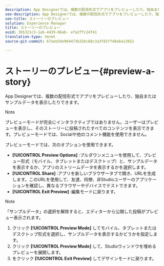 ```yaml
---
description: App Designerでは、複数の配信形式でアプリをプレビューしたり、独自またはサンプルデータを表示したりできます。
seo-description: App Designerでは、複数の配信形式でアプリをプレビューしたり、独自またはサンプルデータを表示したりできます。
seo-title: ストーリーのプレビュー
solution: Experience Manager
title: ストーリーのプレビュー
uuid: 3b5321c3-1ab-4439-86ab- efa2ffc24f41
translation-type: tm+mt
source-git-commit: 67aeb3de964473b326c88c3a3f81ff48a6a12652

---
```



# ストーリーのプレビュー{#preview-a-story}

App Designerでは、複数の配信形式でアプリをプレビューしたり、独自またはサンプルデータを表示したりできます。

>[!NOTE]
>
>プレビューモードが完全にインタラクティブではありません。ユーザーはプレビューを表示し、そのストーリーに投稿されたすべてのコンテンツを表示できます。プレビューモードでは、Socialや他のコメント機能を使用できません。

プレビューモードでは、次のオプションを使用できます。

* **[!UICONTROL Preview Options]** :プルダウンメニューを使用して、プレビュー形式（モバイル、タブレットまたはデスクトップ）と、サンプルデータを表示するか、アプリのストリームデータを表示するかを選択します。
* **[!UICONTROL Share]** :アプリを新しいブラウザータブで開き、URLを生成します。このURLを使用して、友達、同僚、非Studioユーザーのアプリケーションを確認し、異なるブラウザーやデバイスでテストできます。
* **[!UICONTROL Exit Preview]** :編集モードに戻ります。

>[!NOTE]
>
>「サンプルデータ」の選択を解除すると、エディターから公開した投稿がプレビュー表示されます。

1. クリック **[!UICONTROL Preview Mode]** してモバイル、タブレットまたはデスクトップ形式を選択し、サンプルデータを表示するかどうかを指定します。
1. クリック **[!UICONTROL Preview Mode]** して、Studioウィンドウを埋めるプレビューを展開します。
1. をクリック **[!UICONTROL Exit Preview]** してデザインモードに戻ります。
